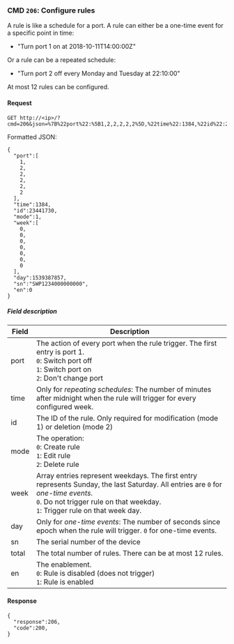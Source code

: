 ### CMD `206`: Configure rules

A rule is like a schedule for a port. A rule can
either be a one-time event for a specific point in time:

- "Turn port 1 on at 2018-10-11T14:00:00Z"

Or a rule can be a repeated schedule:

- "Turn port 2 off every Monday and Tuesday at 22:10:00"

At most 12 rules can be configured.

#### Request
```
GET http://<ip>/?cmd=206&json=%7B%22port%22:%5B1,2,2,2,2,2%5D,%22time%22:1384,%22id%22:23441730,%22mode%22:1,%22week%22:%5B0,0,0,0,0,0,0%5D,%22day%22:1539387857,%22sn%22:%22SWP1234000000000%22,%22en%22:0%7D
```

Formatted JSON:
```
{
  "port":[
    1,
    2,
    2,
    2,
    2,
    2
  ],
  "time":1384,
  "id":23441730,
  "mode":1,
  "week":[
    0,
    0,
    0,
    0,
    0,
    0,
    0
  ],
  "day":1539387857,
  "sn":"SWP1234000000000",
  "en":0
}
```

##### Field description

| Field            | Description                                                |
| ---------------- |------------------------------------------------------------|
| port             | The action of every port when the rule trigger. The first entry is port 1.<br>`0`: Switch port off<br>`1`: Switch port on<br>`2`: Don't change port|
| time             | Only for *repeating schedules*: The number of minutes after midnight when the rule will trigger for every configured week.|
| id               | The ID of the rule. Only required for modification (mode 1) or deletion (mode 2) |
| mode             | The operation:<br>`0`: Create rule<br>`1`: Edit rule<br>`2`: Delete rule |
| week             | Array entries represent weekdays. The first entry represents Sunday, the last Saturday. All entries are `0` for *one-time events*.<br>`0`. Do not trigger rule on that weekday.<br>`1`: Trigger rule on that week day. |
| day              | Only for *one-time events*: The number of seconds since epoch when the rule will trigger. `0` for one-time events.|
| sn               | The serial number of the device |
| total            | The total number of rules. There can be at most 12 rules. |
| en               | The enablement.<br>`0`: Rule is disabled (does not trigger)<br>`1`: Rule is enabled            |


#### Response

```
{
  "response":206,
  "code":200,
}
```
